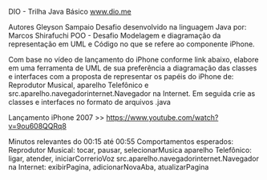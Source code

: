  DIO - Trilha Java Básico
www.dio.me

Autores
Gleyson Sampaio
Desafio desenvolvido na linguagem Java por:
Marcos Shirafuchi
POO - Desafio
Modelagem e diagramação da representação em UML e Código no que se refere ao componente iPhone.

Com base no vídeo de lançamento do iPhone conforme link abaixo, elabore em uma ferramenta de UML de sua preferência a diagramação das classes e interfaces com a proposta de representar os papéis do iPhone de: Reprodutor Musical, aparelho Telefônico e src.aparelho.navegadorinternet.Navegador na Internet. Em seguida crie as classes e interfaces no formato de arquivos .java

Lançamento iPhone 2007 >> https://www.youtube.com/watch?v=9ou608QQRq8

Minutos relevantes do 00:15 até 00:55
Comportamentos esperados:
Reprodutor Musical: tocar, pausar, selecionarMusica
aparelho Telefônico: ligar, atender, iniciarCorrerioVoz
src.aparelho.navegadorinternet.Navegador na Internet: exibirPagina, adicionarNovaAba, atualizarPagina
